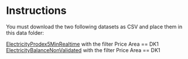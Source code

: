 # Instructions

You must download the two following datasets as CSV and place them in this data folder:

[ElectricityProdex5MinRealtime](https://www.energidataservice.dk/tso-electricity/ElectricityProdex5MinRealtime) with the filter Price Area == DK1
[ElectricityBalanceNonValidated](https://www.energidataservice.dk/tso-electricity/ElectricityBalanceNonv) with the filter Price Area == DK1